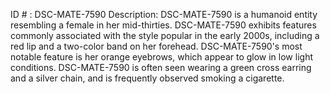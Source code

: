 ID # : DSC-MATE-7590
Description: DSC-MATE-7590 is a humanoid entity resembling a female in her mid-thirties. DSC-MATE-7590 exhibits features commonly associated with the style popular in the early 2000s, including a red lip and a two-color band on her forehead. DSC-MATE-7590's most notable feature is her orange eyebrows, which appear to glow in low light conditions. DSC-MATE-7590 is often seen wearing a green cross earring and a silver chain, and is frequently observed smoking a cigarette.